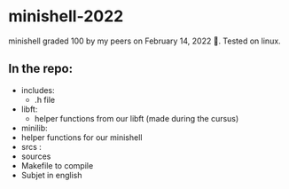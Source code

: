 # minishell-2022
minishell graded 100 by my peers on February 14, 2022 💐. Tested on linux.

## In the repo: 
- includes:
  - .h file
- libft: 
  - helper functions from our libft (made during the cursus)
- minilib:
 - helper functions for our minishell
- srcs :
 - sources 
- Makefile to compile
- Subjet in english
